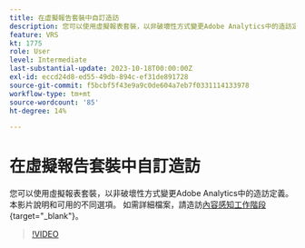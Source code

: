 ```yaml
---
title: 在虛擬報告套裝中自訂造訪
description: 您可以使用虛擬報表套裝，以非破壞性方式變更Adobe Analytics中的造訪定義。 本影片說明和可用的不同選項。
feature: VRS
kt: 1775
role: User
level: Intermediate
last-substantial-update: 2023-10-18T00:00:00Z
exl-id: eccd24d8-ed55-49db-894c-ef31de891728
source-git-commit: f5bcbf5f43e9a9c0de604a7eb7f0331114133978
workflow-type: tm+mt
source-wordcount: '85'
ht-degree: 14%

---
```


# 在虛擬報告套裝中自訂造訪

您可以使用虛擬報表套裝，以非破壞性方式變更Adobe Analytics中的造訪定義。 本影片說明和可用的不同選項。 如需詳細檔案，請造訪[內容感知工作階段](https://experienceleague.adobe.com/docs/analytics/components/virtual-report-suites/vrs-mobile-visit-processing.html?lang=zh-Hant){target="_blank"}。

>[!VIDEO](https://video.tv.adobe.com/v/3428480/?quality=12&learn=on&captions=chi_hant)
